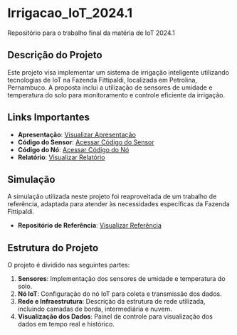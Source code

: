 # Irrigacao_IoT_2024.1
Repositório para o trabalho final da matéria de IoT 2024.1

## Descrição do Projeto
Este projeto visa implementar um sistema de irrigação inteligente utilizando tecnologias de IoT na Fazenda Fittipaldi, localizada em Petrolina, Pernambuco. A proposta inclui a utilização de sensores de umidade e temperatura do solo para monitoramento e controle eficiente da irrigação.

## Links Importantes
- **Apresentação**: [Visualizar Apresentação](https://drive.google.com/file/d/1MH5PPSzFCF-W0WzXZbT547MrWPnAaaAy/view?usp=sharing)
- **Código do Sensor**: [Acessar Código do Sensor](https://github.com/caioverissimoo/Irrigacao_IoT_2024.1/tree/main/lorawan_at_slave)
- **Código do Nó**: [Acessar Código do Nó](https://github.com/caioverissimoo/Irrigacao_IoT_2024.1/tree/main/lorawan_end_node)
- **Relatório**: [Visualizar Relatório](https://github.com/caioverissimoo/Irrigacao_IoT_2024.1/blob/main/relatorio.pdf)

## Simulação
A simulação utilizada neste projeto foi reaproveitada de um trabalho de referência, adaptada para atender às necessidades específicas da Fazenda Fittipaldi.
- **Repositório de Referência**: [Visualizar Referência](https://github.com/umjourje/CPS730-IoT-2023_3)

## Estrutura do Projeto
O projeto é dividido nas seguintes partes:
1. **Sensores**: Implementação dos sensores de umidade e temperatura do solo.
2. **Nó IoT**: Configuração do nó IoT para coleta e transmissão dos dados.
3. **Rede e Infraestrutura**: Descrição da estrutura de rede utilizada, incluindo camadas de borda, intermediária e nuvem.
4. **Visualização dos Dados**: Painel de controle para visualização dos dados em tempo real e histórico.

